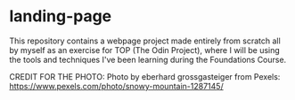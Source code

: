 # landing-page

This repository contains a webpage project made entirely from scratch all by myself as an exercise for TOP (The Odin Project), where I will be using the tools and techniques I've been learning during the Foundations Course.

CREDIT FOR THE PHOTO:
Photo by eberhard grossgasteiger from Pexels: https://www.pexels.com/photo/snowy-mountain-1287145/